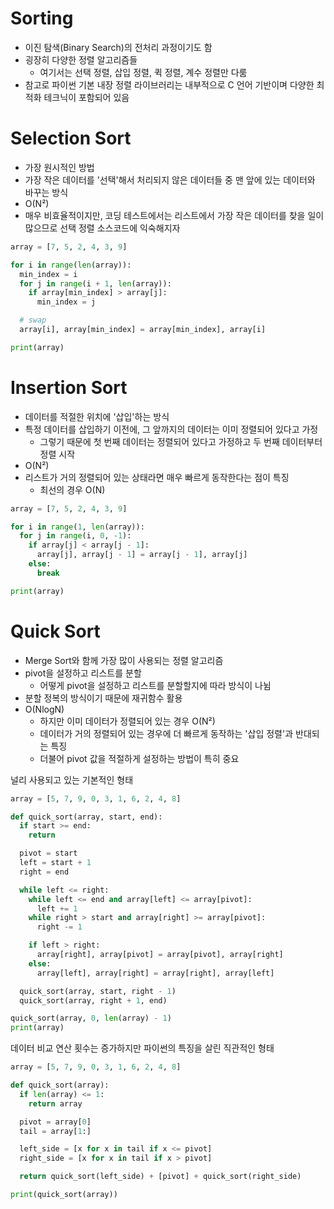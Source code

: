 # Sorting

- 이진 탐색(Binary Search)의 전처리 과정이기도 함
- 굉장히 다양한 정렬 알고리즘들
  - 여기서는 선택 정렬, 삽입 정렬, 퀵 정렬, 계수 정렬만 다룸
- 참고로 파이썬 기본 내장 정렬 라이브러리는 내부적으로 C 언어 기반이며 다양한 최적화 테크닉이 포함되어 있음

# Selection Sort

- 가장 원시적인 방법
- 가장 작은 데이터를 '선택'해서 처리되지 않은 데이터들 중 맨 앞에 있는 데이터와 바꾸는 방식
- O(N²)
- 매우 비효율적이지만, 코딩 테스트에서는 리스트에서 가장 작은 데이터를 찾을 일이 많으므로 선택 정렬 소스코드에 익숙해지자

```py
array = [7, 5, 2, 4, 3, 9]

for i in range(len(array)):
  min_index = i
  for j in range(i + 1, len(array)):
    if array[min_index] > array[j]:
      min_index = j

  # swap
  array[i], array[min_index] = array[min_index], array[i]

print(array)
```

# Insertion Sort

- 데이터를 적절한 위치에 '삽입'하는 방식
- 특정 데이터를 삽입하기 이전에, 그 앞까지의 데이터는 이미 정렬되어 있다고 가정
  - 그렇기 때문에 첫 번째 데이터는 정렬되어 있다고 가정하고 두 번째 데이터부터 정렬 시작
- O(N²)
- 리스트가 거의 정렬되어 있는 상태라면 매우 빠르게 동작한다는 점이 특징
  - 최선의 경우 O(N)

```py
array = [7, 5, 2, 4, 3, 9]

for i in range(1, len(array)):
  for j in range(i, 0, -1):
    if array[j] < array[j - 1]:
      array[j], array[j - 1] = array[j - 1], array[j]
    else:
      break

print(array)
```

# Quick Sort

- Merge Sort와 함께 가장 많이 사용되는 정렬 알고리즘
- pivot을 설정하고 리스트를 분할
  - 어떻게 pivot을 설정하고 리스트를 분할할지에 따라 방식이 나뉨
- 분할 정복의 방식이기 때문에 재귀함수 활용
- O(NlogN)
  - 하지만 이미 데이터가 정렬되어 있는 경우 O(N²)
  - 데이터가 거의 정렬되어 있는 경우에 더 빠르게 동작하는 '삽입 정렬'과 반대되는 특징
  - 더불어 pivot 값을 적절하게 설정하는 방법이 특히 중요

널리 사용되고 있는 기본적인 형태

```py
array = [5, 7, 9, 0, 3, 1, 6, 2, 4, 8]

def quick_sort(array, start, end):
  if start >= end:
    return

  pivot = start
  left = start + 1
  right = end

  while left <= right:
    while left <= end and array[left] <= array[pivot]:
      left += 1
    while right > start and array[right] >= array[pivot]:
      right -= 1

    if left > right:
      array[right], array[pivot] = array[pivot], array[right]
    else:
      array[left], array[right] = array[right], array[left]

  quick_sort(array, start, right - 1)
  quick_sort(array, right + 1, end)

quick_sort(array, 0, len(array) - 1)
print(array)
```

데이터 비교 연산 횟수는 증가하지만 파이썬의 특징을 살린 직관적인 형태

```py
array = [5, 7, 9, 0, 3, 1, 6, 2, 4, 8]

def quick_sort(array):
  if len(array) <= 1:
    return array

  pivot = array[0]
  tail = array[1:]

  left_side = [x for x in tail if x <= pivot]
  right_side = [x for x in tail if x > pivot]

  return quick_sort(left_side) + [pivot] + quick_sort(right_side)

print(quick_sort(array))
```
